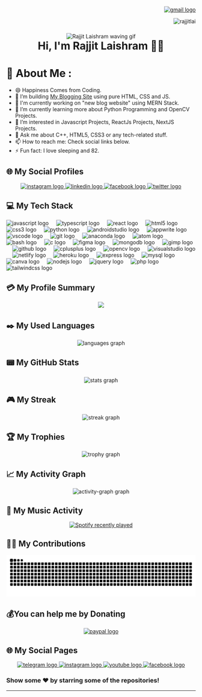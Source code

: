 ###

<div align="right">
  <a href="mailto:rajjitlai@mail.com" target="_blank">
    <img src="https://img.shields.io/static/v1?message=rajjitlai@mail.com&logo=gmail&label=&color=050f2c&logoColor=00aeff&labelColor=fff050f2c&style=for-the-badge" height="30" alt="gmail logo"  />
  </a>
</div>

<p align="right"> <img src="https://komarev.com/ghpvc/?username=rajjitlai&label=Views&color=blue&style=plastic&style=icon" alt="rajjitlai" /> </p>

###

<div align="center">
  <img width="180" src="https://media1.tenor.com/images/94fe41ac3a9b24e7097c92ed917a2fe5/tenor.gif?itemid=10131450" alt="Rajjit Laishram waving gif">
  <h1 style="margin: 0;">Hi, I'm Rajjit Laishram 👋🏻</h1>
</div>

# 💫 About Me :

- 😄 Happiness Comes from Coding.
- 🔭 I’m building [My Blogging Site](https://rjsblogg.netlify.app/) using pure HTML, CSS and JS.
- 🚀 I'm currently working on "new blog website" using MERN Stack.
- 🌱 I’m currently learning more about Python Programming and OpenCV Projects.
- 🤔 I’m interested in Javascript Projects, ReactJs Projects, NextJS Projects.
- 💬 Ask me about C++, HTML5, CSS3 or any tech-related stuff.
- 📫 How to reach me: Check social links below.
- ⚡ Fun fact: I love sleeping and 82.

## 🌐 My Social Profiles

<div align="center">
  <a href="https://instagram.com/rajjitlaishram" target="_blank">
    <img src="https://img.shields.io/static/v1?message=Instagram&logo=instagram&label=&color=E4405F&logoColor=white&labelColor=&style=for-the-badge" height="35" alt="instagram logo"  />
  </a>
  <a href="https://in.linkedin.com/in/rajjit-laishram-a03a02255" target="_blank">
    <img src="https://img.shields.io/static/v1?message=LinkedIn&logo=linkedin&label=&color=0077B5&logoColor=white&labelColor=&style=for-the-badge" height="35" alt="linkedin logo"  />
  </a>
  <a href="https://www.facebook.com/rajjitlaishram" target="_blank">
    <img src="https://img.shields.io/static/v1?message=Facebook&logo=facebook&label=&color=1877F2&logoColor=white&labelColor=&style=for-the-badge" height="35" alt="facebook logo"  />
  </a>
  <a href="https://twitter.com/rajjitlai" target="_blank">
    <img src="https://img.shields.io/static/v1?message=Twitter&logo=twitter&label=&color=1DA1F2&logoColor=white&labelColor=&style=for-the-badge" height="35" alt="twitter logo"  />
  </a>
</div>

## 💻 My Tech Stack

<div align="left">
  <img src="https://cdn.simpleicons.org/javascript/F7DF1E" height="30" alt="javascript logo"  />
  <img width="12" />
  <img src="https://cdn.jsdelivr.net/gh/devicons/devicon/icons/typescript/typescript-original.svg" height="30" alt="typescript logo"  />
  <img width="12" />
  <img src="https://cdn.jsdelivr.net/gh/devicons/devicon/icons/react/react-original.svg" height="30" alt="react logo"  />
  <img width="12" />
  <img src="https://cdn.jsdelivr.net/gh/devicons/devicon/icons/html5/html5-original.svg" height="30" alt="html5 logo"  />
  <img width="12" />
  <img src="https://cdn.jsdelivr.net/gh/devicons/devicon/icons/css3/css3-original.svg" height="30" alt="css3 logo"  />
  <img width="12" />
  <img src="https://skillicons.dev/icons?i=py" height="30" alt="python logo"  />
  <img width="12" />
  <img src="https://cdn.jsdelivr.net/gh/devicons/devicon/icons/androidstudio/androidstudio-original.svg" height="30" alt="androidstudio logo"  />
  <img width="12" />
  <img src="https://cdn.jsdelivr.net/gh/devicons/devicon/icons/appwrite/appwrite-original.svg" height="30" alt="appwrite logo"  />
  <img width="12" />
  <img src="https://cdn.jsdelivr.net/gh/devicons/devicon/icons/vscode/vscode-original.svg" height="30" alt="vscode logo"  />
  <img width="12" />
  <img src="https://cdn.simpleicons.org/git/F05032" height="30" alt="git logo"  />
  <img width="12" />
  <img src="https://cdn.jsdelivr.net/gh/devicons/devicon/icons/anaconda/anaconda-original.svg" height="30" alt="anaconda logo"  />
  <img width="12" />
  <img src="https://skillicons.dev/icons?i=atom" height="30" alt="atom logo"  />
  <img width="12" />
  <img src="https://skillicons.dev/icons?i=bash" height="30" alt="bash logo"  />
  <img width="12" />
  <img src="https://cdn.jsdelivr.net/gh/devicons/devicon/icons/c/c-original.svg" height="30" alt="c logo"  />
  <img width="12" />
  <img src="https://cdn.jsdelivr.net/gh/devicons/devicon/icons/figma/figma-original.svg" height="30" alt="figma logo"  />
  <img width="12" />
  <img src="https://skillicons.dev/icons?i=mongodb" height="30" alt="mongodb logo"  />
  <img width="12" />
  <img src="https://cdn.jsdelivr.net/gh/devicons/devicon/icons/gimp/gimp-original.svg" height="30" alt="gimp logo"  />
  <img width="12" />
  <img src="https://skillicons.dev/icons?i=github" height="30" alt="github logo"  />
  <img width="12" />
  <img src="https://cdn.jsdelivr.net/gh/devicons/devicon/icons/cplusplus/cplusplus-original.svg" height="30" alt="cplusplus logo"  />
  <img width="12" />
  <img src="https://cdn.jsdelivr.net/gh/devicons/devicon/icons/opencv/opencv-original.svg" height="30" alt="opencv logo"  />
  <img width="12" />
  <img src="https://cdn.jsdelivr.net/gh/devicons/devicon/icons/visualstudio/visualstudio-plain.svg" height="30" alt="visualstudio logo"  />
  <img width="12" />
  <img src="https://cdn.simpleicons.org/netlify/00C7B7" height="30" alt="netlify logo"  />
  <img width="12" />
  <img src="https://cdn.simpleicons.org/heroku/430098" height="30" alt="heroku logo"  />
  <img width="12" />
  <img src="https://skillicons.dev/icons?i=express" height="30" alt="express logo"  />
  <img width="12" />
  <img src="https://cdn.jsdelivr.net/gh/devicons/devicon/icons/mysql/mysql-original.svg" height="30" alt="mysql logo"  />
  <img width="12" />
  <img src="https://cdn.jsdelivr.net/gh/devicons/devicon/icons/canva/canva-original.svg" height="30" alt="canva logo"  />
  <img width="12" />
  <img src="https://cdn.jsdelivr.net/gh/devicons/devicon/icons/nodejs/nodejs-original.svg" height="30" alt="nodejs logo"  />
  <img width="12" />
  <img src="https://cdn.simpleicons.org/jquery/0769AD" height="30" alt="jquery logo"  />
  <img width="12" />
  <img src="https://skillicons.dev/icons?i=php" height="30" alt="php logo"  />
  <img src="https://skillicons.dev/icons?i=tailwind" height="40" alt="tailwindcss logo"  />
</div>

## 💳 My Profile Summary

<div align="center">
  <img src="https://github-profile-summary-cards.vercel.app/api/cards/profile-details?username=rajjitlai&theme=algolia" />
</div>

## ✒️ My Used Languages

<div align="center">
  <img src="https://github-readme-stats.vercel.app/api/top-langs?username=rajjitlai&locale=en&hide_title=false&layout=compact&card_width=380&langs_count=20&theme=algolia&hide_border=false&order=2&custom_title=My%20Used%20Languages" alt="languages graph"  />
</div>

## 📟 My GitHub Stats

<div align="center">
  <img src="https://github-readme-stats.vercel.app/api?username=rajjitlai&hide_title=false&hide_rank=false&show_icons=true&include_all_commits=true&count_private=true&disable_animations=false&theme=algolia&locale=en&hide_border=false&order=1&custom_title=My%20Stats" alt="stats graph"  />
</div>

## 🎮 My Streak

<div align="center">
  <img src="https://streak-stats.demolab.com?user=rajjitlai&locale=en&mode=daily&theme=algolia&hide_border=false&border_radius=5&order=3" alt="streak graph"  />
</div>

## 🏆 My Trophies

<div align="center">
  <img src="https://github-profile-trophy.vercel.app?username=rajjitlai&theme=algolia&column=-1&row=1&margin-w=8&margin-h=8&no-bg=true&no-frame=false&order=4" alt="trophy graph"  />
</div>

## 📈 My Activity Graph

<div align="center">
  <img src="https://github-readme-activity-graph.vercel.app/graph?username=rajjitlai&radius=16&theme=arctic&area=true&order=5&custom_title=My%20Activity%20Graph" alt="activity-graph graph"  />
</div>

## 🎵 My Music Activity

<div align="center">
  <a href="https://open.spotify.com/user/oosas8a3zd7pxtsgbfd4pwhzg">
    <img src="https://spotify-recently-played-readme.vercel.app/api?user=oosas8a3zd7pxtsgbfd4pwhzg&count=5&unique=true" alt="Spotify recently played" />
  </a>
</div>

## 🙌🏻 My Contributions

<div align="center">
  <img src="https://raw.githubusercontent.com/rajjitlai/rajjitlai/output/snake.svg" alt="Snake animation" />
</div>

## 💰You can help me by Donating

<div align="center">
  <a href="https://www.paypal.com/paypalme/rajjitlaishram" target="_blank">
    <img src="https://img.shields.io/static/v1?message=PayPal&logo=paypal&label=&color=00457C&logoColor=white&labelColor=&style=for-the-badge" height="25" alt="paypal logo"  />
  </a>
</div>

## 🌐 My Social Pages

<div align="center">
  <a href="https://telegram.me/rjinstitute" target="_blank">
    <img src="https://img.shields.io/static/v1?message=Telegram&logo=telegram&label=&color=2CA5E0&logoColor=white&labelColor=&style=for-the-badge" height="30" alt="telegram logo"  />
  </a>
  <a href="https://www.instagram.com/rjinstitute.rajjit/" target="_blank">
    <img src="https://img.shields.io/static/v1?message=Instagram&logo=instagram&label=&color=E4405F&logoColor=white&labelColor=&style=for-the-badge" height="30" alt="instagram logo"  />
  </a>
  <a href="https://www.youtube.com/@rjinstitute.?sub_confirmation=1" target="_blank">
    <img src="https://img.shields.io/static/v1?message=Youtube&logo=youtube&label=&color=FF0000&logoColor=white&labelColor=&style=for-the-badge" height="30" alt="youtube logo"  />
  </a>
  <a href="https://www.facebook.com/profile.php?id=100087904707580&mibextid=ZbWKwL" target="_blank">
    <img src="https://img.shields.io/static/v1?message=Facebook&logo=facebook&label=&color=1877F2&logoColor=white&labelColor=&style=for-the-badge" height="30" alt="facebook logo"  />
  </a>
</div>

### Show some ❤️ by starring some of the repositories!

---
